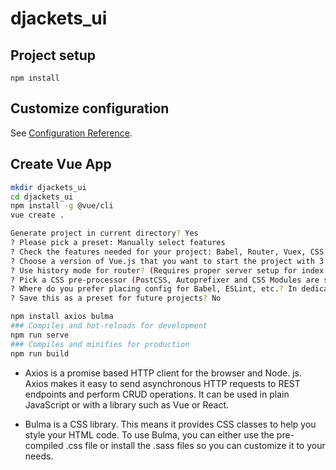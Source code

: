 # djackets_ui

## Project setup
```
npm install
```

## Customize configuration
See [Configuration Reference](https://cli.vuejs.org/config/).

## Create Vue App

```bash
mkdir djackets_ui
cd djackets_ui
npm install -g @vue/cli
vue create .

Generate project in current directory? Yes
? Please pick a preset: Manually select features
? Check the features needed for your project: Babel, Router, Vuex, CSS Pre-processors
? Choose a version of Vue.js that you want to start the project with 3.x
? Use history mode for router? (Requires proper server setup for index fallback in production) Yes
? Pick a CSS pre-processor (PostCSS, Autoprefixer and CSS Modules are supported by default): Sass/SCSS (with dart-sass)
? Where do you prefer placing config for Babel, ESLint, etc.? In dedicated config files
? Save this as a preset for future projects? No

npm install axios bulma
### Compiles and hot-reloads for development
npm run serve
### Compiles and minifies for production
npm run build
```
* Axios is a promise based HTTP client for the browser and Node. js. Axios makes it easy to send asynchronous HTTP requests to REST endpoints and perform CRUD operations. It can be used in plain JavaScript or with a library such as Vue or React.

* Bulma is a CSS library. This means it provides CSS classes to help you style your HTML code.
To use Bulma, you can either use the pre-compiled .css file or install the .sass files so you can customize it to your needs.

